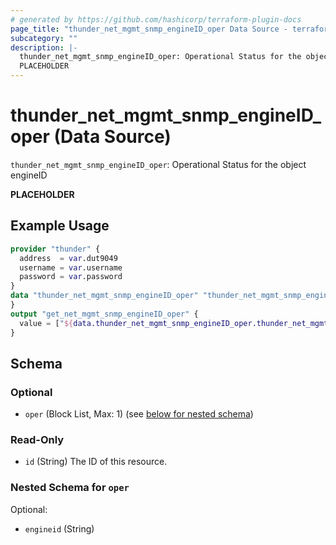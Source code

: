 ```yaml
---
# generated by https://github.com/hashicorp/terraform-plugin-docs
page_title: "thunder_net_mgmt_snmp_engineID_oper Data Source - terraform-provider-thunder"
subcategory: ""
description: |-
  thunder_net_mgmt_snmp_engineID_oper: Operational Status for the object engineID
  PLACEHOLDER
---
```


# thunder_net_mgmt_snmp_engineID_oper (Data Source)

`thunder_net_mgmt_snmp_engineID_oper`: Operational Status for the object engineID

__PLACEHOLDER__

## Example Usage

```terraform
provider "thunder" {
  address  = var.dut9049
  username = var.username
  password = var.password
}
data "thunder_net_mgmt_snmp_engineID_oper" "thunder_net_mgmt_snmp_engineID_oper" {
}
output "get_net_mgmt_snmp_engineID_oper" {
  value = ["${data.thunder_net_mgmt_snmp_engineID_oper.thunder_net_mgmt_snmp_engineID_oper}"]
}
```

<!-- schema generated by tfplugindocs -->
## Schema

### Optional

- `oper` (Block List, Max: 1) (see [below for nested schema](#nestedblock--oper))

### Read-Only

- `id` (String) The ID of this resource.

<a id="nestedblock--oper"></a>
### Nested Schema for `oper`

Optional:

- `engineid` (String)


